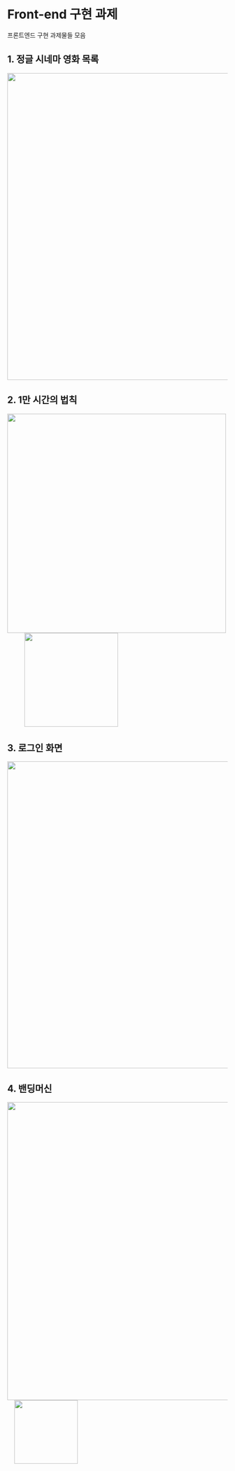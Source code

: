 # Front-end 구현 과제
프론트엔드 구현 과제물들 모음  
  
## 1. 정글 시네마 영화 목록

<img src="https://user-images.githubusercontent.com/68384429/142654930-79274025-ea3a-4c7b-9462-6cdf4e81f7db.png" width="700">
  
## 2. 1만 시간의 법칙
<img src="https://user-images.githubusercontent.com/68384429/142656019-c6373a84-280f-47f8-a5b8-033e22680b6e.png" width="500">&nbsp;&nbsp;&nbsp;&nbsp;&nbsp;&nbsp;&nbsp;&nbsp;&nbsp;&nbsp;<img src="https://user-images.githubusercontent.com/68384429/142656235-8b7d7445-36f4-4c05-9ba4-309be1af70b9.png" width="214">
  
## 3. 로그인 화면
<img src="https://user-images.githubusercontent.com/68384429/142656886-90f2ab57-d409-4262-96a3-459d91c5b5de.png" width="700">

## 4. 밴딩머신

<img src="https://user-images.githubusercontent.com/68384429/142657011-b6c2e5a8-843e-44af-95f9-651ebc290b1d.png" width="680">&nbsp;&nbsp;&nbsp;&nbsp;<img src="https://user-images.githubusercontent.com/68384429/142657687-f459006d-20c3-4378-ba8b-0193e1d6efd5.png" width="145">
